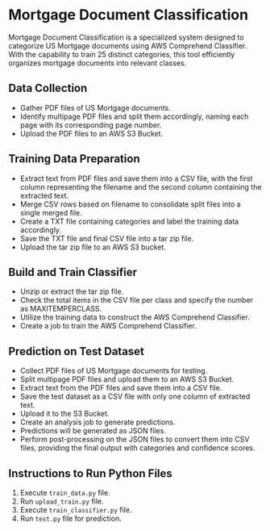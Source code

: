 # Mortgage Document Classification

Mortgage Document Classification is a specialized system designed to categorize US Mortgage documents using AWS Comprehend Classifier. With the capability to train 25 distinct categories, this tool efficiently organizes mortgage documents into relevant classes.

## Data Collection

- Gather PDF files of US Mortgage documents.
- Identify multipage PDF files and split them accordingly, naming each page with its corresponding page number.
- Upload the PDF files to an AWS S3 Bucket.

## Training Data Preparation

- Extract text from PDF files and save them into a CSV file, with the first column representing the filename and the second column containing the extracted text.
- Merge CSV rows based on filename to consolidate split files into a single merged file.
- Create a TXT file containing categories and label the training data accordingly.
- Save the TXT file and final CSV file into a tar zip file.
- Upload the tar zip file to an AWS S3 bucket.

## Build and Train Classifier

- Unzip or extract the tar zip file.
- Check the total items in the CSV file per class and specify the number as MAXITEMPERCLASS.
- Utilize the training data to construct the AWS Comprehend Classifier.
- Create a job to train the AWS Comprehend Classifier.

## Prediction on Test Dataset

- Collect PDF files of US Mortgage documents for testing.
- Split multipage PDF files and upload them to an AWS S3 Bucket.
- Extract text from the PDF files and save them into a CSV file.
- Save the test dataset as a CSV file with only one column of extracted text.
- Upload it to the S3 Bucket.
- Create an analysis job to generate predictions.
- Predictions will be generated as JSON files.
- Perform post-processing on the JSON files to convert them into CSV files, providing the final output with categories and confidence scores.

## Instructions to Run Python Files

1. Execute `train_data.py` file.
2. Run `upload_train.py` file.
3. Execute `train_classifier.py` file.
4. Run `test.py` file for prediction.
